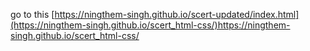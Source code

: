 go to this [https://ningthem-singh.github.io/scert-updated/index.html](https://ningthem-singh.github.io/scert_html-css/)https://ningthem-singh.github.io/scert_html-css/
